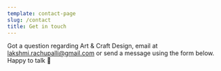 ```yaml
---
template: contact-page
slug: /contact
title: Get in touch
---
```

Got a question regarding Art & Craft Design, email at [lakshmi.rachupalli@gmail.com](mailto:lakshmi.rachupalli@gmail.com) or send a message using the form below. Happy to talk 🙂